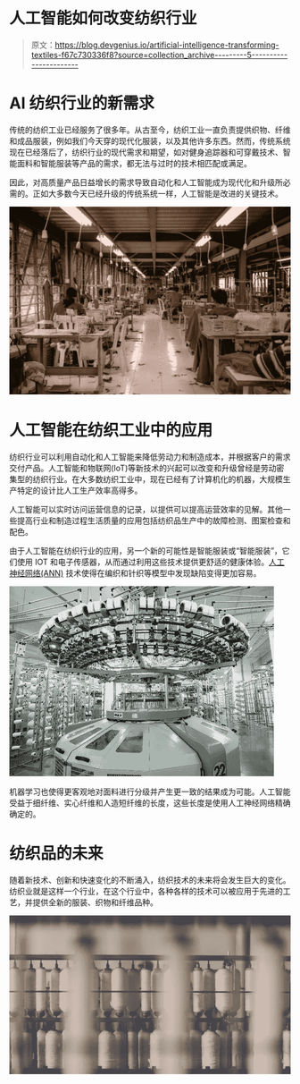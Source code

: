 # 人工智能如何改变纺织行业

> 原文：<https://blog.devgenius.io/artificial-intelligence-transforming-textiles-f67c730336f8?source=collection_archive---------5----------------------->

# **AI 纺织行业的新需求**

传统的纺织工业已经服务了很多年。从古至今，纺织工业一直负责提供织物、纤维和成品服装，例如我们今天穿的现代化服装，以及其他许多东西。然而，传统系统现在已经落后了，纺织行业的现代需求和期望，如对健身追踪器和可穿戴技术、智能面料和智能服装等产品的需求，都无法与过时的技术相匹配或满足。

因此，对高质量产品日益增长的需求导致自动化和人工智能成为现代化和升级所必需的。正如大多数今天已经升级的传统系统一样，人工智能是改进的关键技术。

![](img/fe8f54d55ecbe2e2185cd8433ba7860f.png)

# 人工智能在纺织工业中的应用

纺织行业可以利用自动化和人工智能来降低劳动力和制造成本，并根据客户的需求交付产品。人工智能和物联网(IoT)等新技术的兴起可以改变和升级曾经是劳动密集型的纺织行业。在大多数纺织工业中，现在已经有了计算机化的机器，大规模生产特定的设计比人工生产效率高得多。

人工智能可以实时访问运营信息的记录，以提供可以提高运营效率的见解。其他一些提高行业和制造过程生活质量的应用包括纺织品生产中的故障检测、图案检查和配色。

由于人工智能在纺织行业的应用，另一个新的可能性是智能服装或“智能服装”，它们使用 IOT 和电子传感器，从而通过利用这些技术提供更舒适的健康体验。[人工神经网络(ANN)](https://prisma.ai/) 技术使得在编织和针织等模型中发现缺陷变得更加容易。

![](img/fcc6a23c8b83f0bc7bbabfb705872ddb.png)

机器学习也使得更客观地对面料进行分级并产生更一致的结果成为可能。人工智能受益于细纤维、实心纤维和人造短纤维的长度，这些长度是使用人工神经网络精确确定的。

# **纺织品的未来**

随着新技术、创新和快速变化的不断涌入，纺织技术的未来将会发生巨大的变化。纺织业就是这样一个行业，在这个行业中，各种各样的技术可以被应用于先进的工艺，并提供全新的服装、织物和纤维品种。

![](img/509a1af8aa08a45dcc44dc9acd40528b.png)